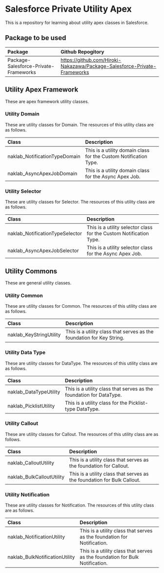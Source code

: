 # Salesforce Private Utility Apex

This is a repository for learning about utility apex classes in Salesforce.

## Package to be used

| Package                               | Github Repogitory                                                        |
| :------------------------------------ | :----------------------------------------------------------------------- |
| Package-Salesforce-Private-Frameworks | https://github.com/Hiroki-Nakazawa/Package-Salesforce-Private-Frameworks |

## Utility Apex Framework

These are apex framework utility classes.

### Utility Domain

These are utility classes for Domain. The resources of this utility class are as follows.

| Class                         | Description                                                      |
| :---------------------------- | :--------------------------------------------------------------- |
| naklab_NotificationTypeDomain | This is a utility domain class for the Custom Notification Type. |
| naklab_AsyncApexJobDomain     | This is a utility domain class for the Async Apex Job.           |

### Utility Selector

These are utility classes for Selector. The resources of this utility class are as follows.

| Class                           | Description                                                        |
| :------------------------------ | :----------------------------------------------------------------- |
| naklab_NotificationTypeSelector | This is a utility selector class for the Custom Notification Type. |
| naklab_AsyncApexJobSelector     | This is a utility selector class for the Async Apex Job.           |

## Utility Commons

These are general utility classes.

### Utility Common

These are utility classes for Common. The resources of this utility class are as follows.

| Class                   | Description                                                           |
| :---------------------- | :-------------------------------------------------------------------- |
| naklab_KeyStringUtility | This is a utility class that serves as the foundation for Key String. |

### Utility Data Type

These are utility classes for DataType. The resources of this utility class are as follows.

| Class                  | Description                                                         |
| :--------------------- | :------------------------------------------------------------------ |
| naklab_DataTypeUtility | This is a utility class that serves as the foundation for DataType. |
| naklab_PicklistUtility | This is a utility class for the Picklist-type DataType.             |

### Utility Callout

These are utility classes for Callout. The resources of this utility class are as follows.

| Class                     | Description                                                             |
| :------------------------ | :---------------------------------------------------------------------- |
| naklab_CalloutUtility     | This is a utility class that serves as the foundation for Callout.      |
| naklab_BulkCalloutUtility | This is a utility class that serves as the foundation for Bulk Callout. |

### Utility Notification

These are utility classes for Notification. The resources of this utility class are as follows.

| Class                          | Description                                                                  |
| :----------------------------- | :--------------------------------------------------------------------------- |
| naklab_NotificationUtility     | This is a utility class that serves as the foundation for Notification.      |
| naklab_BulkNotificationUtility | This is a utility class that serves as the foundation for Bulk Notification. |
